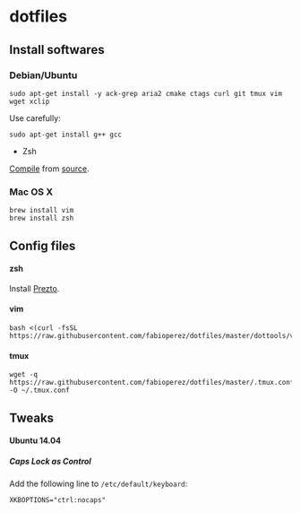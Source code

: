 # dotfiles

## Install softwares
### Debian/Ubuntu
```
sudo apt-get install -y ack-grep aria2 cmake ctags curl git tmux vim wget xclip
```

Use carefully:
```
sudo apt-get install g++ gcc
```

* Zsh

[Compile](https://gist.github.com/nicoulaj/715855) from [source](http://zsh.sourceforge.net/Arc/source.html).


### Mac OS X
```
brew install vim
brew install zsh
```
## Config files

#### zsh

Install [Prezto](https://github.com/sorin-ionescu/prezto).

#### vim
```
bash <(curl -fsSL https://raw.githubusercontent.com/fabioperez/dotfiles/master/dottools/vimstall.sh)
```

#### tmux
```
wget -q https://raw.githubusercontent.com/fabioperez/dotfiles/master/.tmux.conf -O ~/.tmux.conf
```

## Tweaks

#### Ubuntu 14.04

##### Caps Lock as Control
Add the following line to `/etc/default/keyboard`:

```
XKBOPTIONS="ctrl:nocaps"
```
